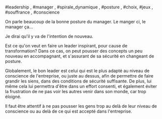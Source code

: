 #leadership , #manager , #spirale_dynamique , #posture , #choix, #jeux , #souffrance , #conscience 

On parle beaucoup de la bonne posture du manager.
Le manger ci, le manager ça...

Je dirai qu'il y va de l'intention de nouveau.

Est ce qu'on veut en faire un leader inspirant, pour cause de transformation? Dans ce cas, on peut pousser des concepts un peu nouveau en accompagnant, et s'assurant de sa sécurité en changeant de posture.

Globalement, le bon leader est celui qui est le plus adapté au niveau de conscience de l'entreprise, ou juste au dessus, afin de permettre de faire grandir les siens, dans des conditions de sécurité suffisante. De plus, lui même cela lui permettra d'être dans un effort consenti, et également éviter la frustration de ne pas voir les autres venir dans son monde, car trop éloigné.

Il faut être attentif à ne pas pousser les gens trop au delà de leur niveau de conscience ou au delà de ce qui est accepté dans l'entreprise.
